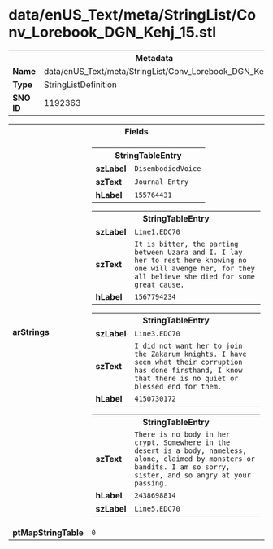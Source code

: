 <h1>data/enUS_Text/meta/StringList/Conv_Lorebook_DGN_Kehj_15.stl</h1><table><tr><th colspan="100%">Metadata</th></tr><tr><td><b>Name</b></td><td>data/enUS_Text/meta/StringList/Conv_Lorebook_DGN_Kehj_15.stl</td></tr><tr><td><b>Type</b></td><td>StringListDefinition</td></tr><tr><td><b>SNO ID</b></td><td>1192363</td></tr></table>

<table><tr><th colspan="100%">Fields</th></tr><tr><td><b>arStrings</b></td><td><table><tr><th colspan="100%">StringTableEntry</th></tr><tr><td><b>szLabel</b></td><td><code>DisembodiedVoice</code></td></tr><tr><td><b>szText</b></td><td><code>Journal Entry</code></td></tr><tr><td><b>hLabel</b></td><td><code>155764431</code></td></tr></table>


<table><tr><th colspan="100%">StringTableEntry</th></tr><tr><td><b>szLabel</b></td><td><code>Line1.EDC70</code></td></tr><tr><td><b>szText</b></td><td><code>It is bitter, the parting between Uzara and I. I lay her to rest here knowing no one will avenge her, for they all believe she died for some great cause.</code></td></tr><tr><td><b>hLabel</b></td><td><code>1567794234</code></td></tr></table>


<table><tr><th colspan="100%">StringTableEntry</th></tr><tr><td><b>szLabel</b></td><td><code>Line3.EDC70</code></td></tr><tr><td><b>szText</b></td><td><code>I did not want her to join the Zakarum knights. I have seen what their corruption has done firsthand, I know that there is no quiet or blessed end for them.</code></td></tr><tr><td><b>hLabel</b></td><td><code>4150730172</code></td></tr></table>


<table><tr><th colspan="100%">StringTableEntry</th></tr><tr><td><b>szText</b></td><td><code>There is no body in her crypt. Somewhere in the desert is a body, nameless, alone, claimed by monsters or bandits. I am so sorry, sister, and so angry at your passing.</code></td></tr><tr><td><b>hLabel</b></td><td><code>2438698814</code></td></tr><tr><td><b>szLabel</b></td><td><code>Line5.EDC70</code></td></tr></table>


</td></tr><tr><td><b>ptMapStringTable</b></td><td><code>0</code></td></tr></table>

